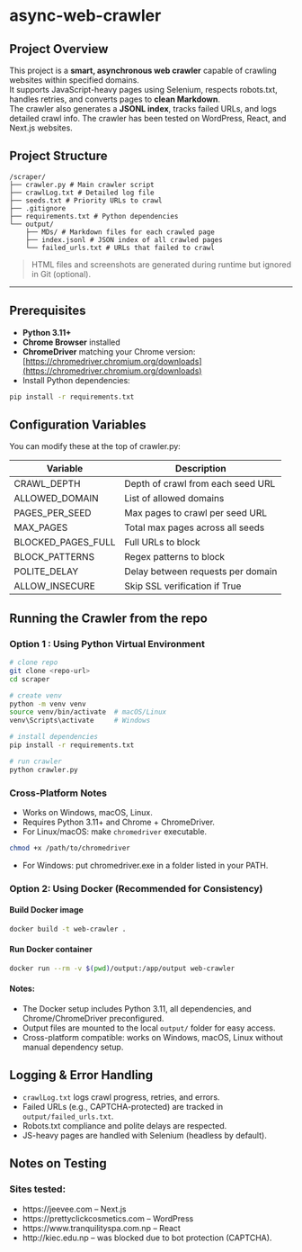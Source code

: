 # async-web-crawler
## Project Overview
This project is a **smart, asynchronous web crawler** capable of crawling websites within specified domains.  
It supports JavaScript-heavy pages using Selenium, respects robots.txt, handles retries, and converts pages to **clean Markdown**.  
The crawler also generates a **JSONL index**, tracks failed URLs, and logs detailed crawl info.
The crawler has been tested on WordPress, React, and Next.js websites.

## Project Structure
```text
/scraper/
├── crawler.py # Main crawler script
├── crawlLog.txt # Detailed log file
├── seeds.txt # Priority URLs to crawl
├── .gitignore
├── requirements.txt # Python dependencies
└── output/
    ├── MDs/ # Markdown files for each crawled page
    ├── index.jsonl # JSON index of all crawled pages
    └── failed_urls.txt # URLs that failed to crawl
```
> HTML files and screenshots are generated during runtime but ignored in Git (optional).

---

## Prerequisites

- **Python 3.11+**
- **Chrome Browser** installed
- **ChromeDriver** matching your Chrome version: [https://chromedriver.chromium.org/downloads](https://chromedriver.chromium.org/downloads)
- Install Python dependencies:

```bash
pip install -r requirements.txt
```
## Configuration Variables

You can modify these at the top of crawler.py:

<table>
  <thead>
    <tr>
      <th>Variable</th>
      <th>Description</th>
    </tr>
  </thead>
  <tbody>
    <tr>
      <td>CRAWL_DEPTH</td>
      <td>Depth of crawl from each seed URL</td>
    </tr>
    <tr>
      <td>ALLOWED_DOMAIN</td>
      <td>List of allowed domains</td>
    </tr>
    <tr>
      <td>PAGES_PER_SEED</td>
      <td>Max pages to crawl per seed URL</td>
    </tr>
    <tr>
      <td>MAX_PAGES</td>
      <td>Total max pages across all seeds</td>
    </tr>
    <tr>
      <td>BLOCKED_PAGES_FULL</td>
      <td>Full URLs to block</td>
    </tr>
    <tr>
      <td>BLOCK_PATTERNS</td>
      <td>Regex patterns to block</td>
    </tr>
    <tr>
      <td>POLITE_DELAY</td>
      <td>Delay between requests per domain</td>
    </tr>
    <tr>
      <td>ALLOW_INSECURE</td>
      <td>Skip SSL verification if True</td>
    </tr>
  </tbody>
</table>

## Running the Crawler from the repo
### Option 1 : Using Python Virtual Environment
```bash
# clone repo
git clone <repo-url>
cd scraper

# create venv
python -m venv venv
source venv/bin/activate  # macOS/Linux
venv\Scripts\activate     # Windows

# install dependencies
pip install -r requirements.txt

# run crawler
python crawler.py

```
### Cross-Platform Notes

<ul>
  <li>Works on Windows, macOS, Linux.</li>
  <li>Requires Python 3.11+ and Chrome + ChromeDriver.</li>
  <li>For Linux/macOS: make <code>chromedriver</code> executable.</li>
</ul>

```bash
chmod +x /path/to/chromedriver
```
<ul>
    <li>For Windows: put chromedriver.exe in a folder listed in your PATH.</li>
</ul>

### Option 2: Using Docker (Recommended for Consistency)</h3>

#### Build Docker image
```bash
docker build -t web-crawler .
```
#### Run Docker container
```bash
docker run --rm -v $(pwd)/output:/app/output web-crawler
```
<h4>Notes:</h4>
<ul>
  <li>The Docker setup includes Python 3.11, all dependencies, and Chrome/ChromeDriver preconfigured.</li>
  <li>Output files are mounted to the local <code>output/</code> folder for easy access.</li>
  <li>Cross-platform compatible: works on Windows, macOS, Linux without manual dependency setup.</li>
</ul>

## Logging & Error Handling

<ul>
  <li><code>crawlLog.txt</code> logs crawl progress, retries, and errors.</li>
  <li>Failed URLs (e.g., CAPTCHA-protected) are tracked in <code>output/failed_urls.txt</code>.</li>
  <li>Robots.txt compliance and polite delays are respected.</li>
  <li>JS-heavy pages are handled with Selenium (headless by default).</li>
</ul>

## Notes on Testing

### Sites tested:

<ul>
    <li>https://jeevee.com – Next.js</li>
    <li>https://prettyclickcosmetics.com – WordPress</li>
    <li>https://www.tranquilityspa.com.np – React</li>
    <li>http://kiec.edu.np – was blocked due to bot protection (CAPTCHA).</li>
</ul>

